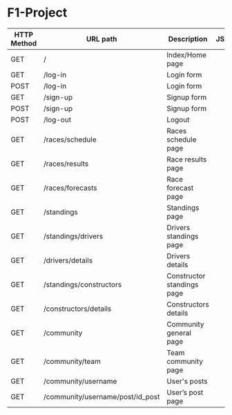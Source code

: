 # F1-Project

| HTTP Method | URL path                         | Description                | JSON |
| ----------- | -------------------------------- | -------------------------- | ---- |
| GET         | /                                | Index/Home page            |      |
| GET         | /log-in                          | Login form                 |      |
| POST        | /log-in                          | Login form                 |      |
| GET         | /sign-up                         | Signup form                |      |
| POST        | /sign-up                         | Signup form                |      |
| POST        | /log-out                         | Logout                     |      |
| GET         | /races/schedule                  | Races schedule page        |      |
| GET         | /races/results                   | Race results page          |      |
| GET         | /races/forecasts                 | Race forecast page         |      |
| GET         | /standings                       | Standings page             |      |
| GET         | /standings/drivers               | Drivers standings page     |      |
| GET         | /drivers/details                 | Drivers details            |      |
| GET         | /standings/constructors          | Constructor standings page |      |
| GET         | /constructors/details            | Constructors details       |      |
| GET         | /community                       | Community general page     |      |
| GET         | /community/team                  | Team community page        |      |
| GET         | /community/username              | User's posts               |      |
| GET         | /community/username/post/id_post | User’s post page           |      |
